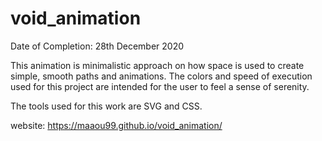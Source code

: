 # void_animation
Date of Completion: 28th December 2020

This animation is minimalistic approach on how space is used to create simple, smooth paths and animations. The colors  and speed of execution used for this project are intended for the user to feel a sense of serenity.  

The tools used for this work are SVG and CSS. 

website: https://maaou99.github.io/void_animation/
